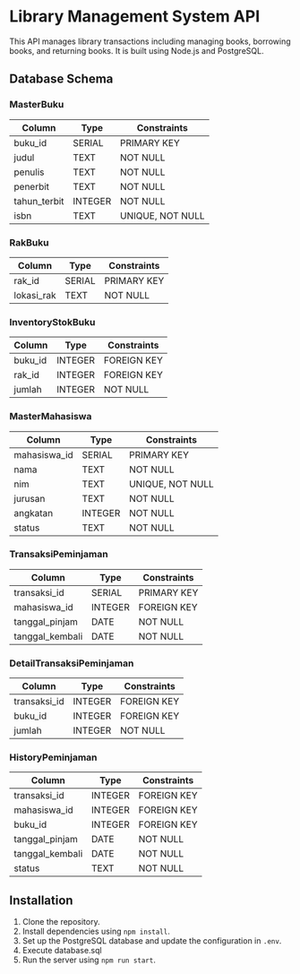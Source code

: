 # Library Management System API
This API manages library transactions including managing books, borrowing books, and returning books. It is built using Node.js and PostgreSQL.

## Database Schema

### MasterBuku

| Column        | Type    | Constraints        |
| ------------- | ------- | ------------------ |
| buku_id       | SERIAL  | PRIMARY KEY        |
| judul         | TEXT    | NOT NULL           |
| penulis       | TEXT    | NOT NULL           |
| penerbit      | TEXT    | NOT NULL           |
| tahun_terbit  | INTEGER | NOT NULL           |
| isbn          | TEXT    | UNIQUE, NOT NULL   |

### RakBuku

| Column    | Type    | Constraints |
| --------- | ------- | ----------- |
| rak_id    | SERIAL  | PRIMARY KEY |
| lokasi_rak| TEXT    | NOT NULL    |

### InventoryStokBuku

| Column    | Type    | Constraints  |
| --------- | ------- | ------------ |
| buku_id   | INTEGER | FOREIGN KEY  |
| rak_id    | INTEGER | FOREIGN KEY  |
| jumlah    | INTEGER | NOT NULL     |

### MasterMahasiswa

| Column        | Type    | Constraints        |
| ------------- | ------- | ------------------ |
| mahasiswa_id  | SERIAL  | PRIMARY KEY        |
| nama          | TEXT    | NOT NULL           |
| nim           | TEXT    | UNIQUE, NOT NULL   |
| jurusan       | TEXT    | NOT NULL           |
| angkatan      | INTEGER | NOT NULL           |
| status        | TEXT    | NOT NULL           |

### TransaksiPeminjaman

| Column          | Type    | Constraints  |
| --------------- | ------- | ------------ |
| transaksi_id    | SERIAL  | PRIMARY KEY  |
| mahasiswa_id    | INTEGER | FOREIGN KEY  |
| tanggal_pinjam  | DATE    | NOT NULL     |
| tanggal_kembali | DATE    | NOT NULL     |

### DetailTransaksiPeminjaman

| Column          | Type    | Constraints |
| --------------- | ------- | ----------- |
| transaksi_id    | INTEGER | FOREIGN KEY |
| buku_id         | INTEGER | FOREIGN KEY |
| jumlah          | INTEGER | NOT NULL    |

### HistoryPeminjaman

| Column          | Type    | Constraints |
| --------------- | ------- | ----------- |
| transaksi_id    | INTEGER | FOREIGN KEY |
| mahasiswa_id    | INTEGER | FOREIGN KEY |
| buku_id         | INTEGER | FOREIGN KEY |
| tanggal_pinjam  | DATE    | NOT NULL    |
| tanggal_kembali | DATE    | NOT NULL    |
| status          | TEXT    | NOT NULL    |

## Installation

1. Clone the repository.
2. Install dependencies using `npm install`.
3. Set up the PostgreSQL database and update the configuration in `.env`.
4. Execute database.sql
4. Run the server using `npm run start`.
